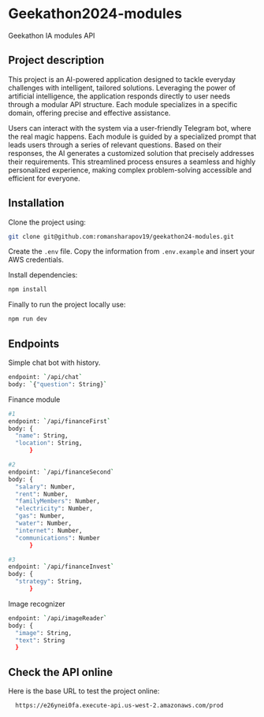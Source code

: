 # Geekathon2024-modules
Geekathon IA modules API

## Project description

This project is an AI-powered application designed to tackle everyday challenges with intelligent, tailored solutions. Leveraging the power of artificial intelligence, the application responds directly to user needs through a modular API structure. Each module specializes in a specific domain, offering precise and effective assistance.

Users can interact with the system via a user-friendly Telegram bot, where the real magic happens. Each module is guided by a specialized prompt that leads users through a series of relevant questions. Based on their responses, the AI generates a customized solution that precisely addresses their requirements. This streamlined process ensures a seamless and highly personalized experience, making complex problem-solving accessible and efficient for everyone.

## Installation
 Clone the project using: 
 ```bash
 git clone git@github.com:romansharapov19/geekathon24-modules.git
```
Create the `.env` file. Copy the information from `.env.example` and insert your AWS credentials.

Install dependencies:
```bash
npm install
```

Finally to run the project locally use:
```bash
npm run dev
```

## Endpoints
Simple chat bot with history.

```bash
endpoint: `/api/chat`
body: `{"question": String}`
```

Finance module
```bash
#1
endpoint: `/api/financeFirst`
body: {
  "name": String,
  "location": String,
      }

#2
endpoint: `/api/financeSecond`
body: {
  "salary": Number, 
  "rent": Number, 
  "familyMembers": Number, 
  "electricity": Number, 
  "gas": Number, 
  "water": Number, 
  "internet": Number, 
  "communications": Number
      }

#3
endpoint: `/api/financeInvest`
body: {
  "strategy": String, 
      }
```

Image recognizer
```bash
endpoint: `/api/imageReader`
body: {
  "image": String, 
  "text": String
  }
```

## Check the API online

Here is the base URL to test the project online:
```bash
  https://e26ynei0fa.execute-api.us-west-2.amazonaws.com/prod
```


